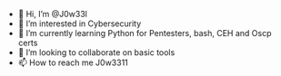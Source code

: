 - 👋 Hi, I’m @J0w33l
- 👀 I’m interested in Cybersecurity
- 🌱 I’m currently learning Python for Pentesters, bash, CEH and Oscp certs
- 💞️ I’m looking to collaborate on basic tools 
- 📫 How to reach me J0w3311

<!---
J0w33l/J0w33l is a ✨ special ✨ repository because its `README.md` (this file) appears on your GitHub profile.
You can click the Preview link to take a look at your changes.
--->
